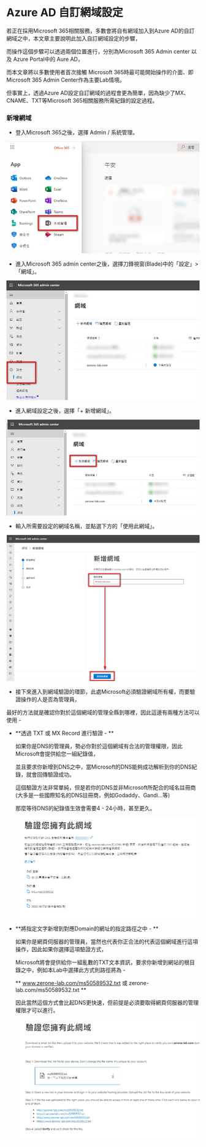 # Azure AD 自訂網域設定

若正在採用Microsoft 365相關服務，多數會將自有網域加入到Azure AD的自訂網域之中，本文章主要說明此加入自訂網域設定的步驟，<br>

而操作這個步驟可以透過兩個位置進行，分別為Microsoft 365 Admin center 以及 Azure Portal中的 Aure AD，<br>

而本文章將以多數使用者首次接觸 Microsoft 365時最可能開始操作的介面、即Microsoft 365 Admin Center作為主要Lab情境。<br>

但事實上，透過Azure AD設定自訂網域的過程會更為簡單，因為缺少了MX、CNAME、TXT等Microsoft 365相關服務所需紀錄的設定過程。<br>

### 新增網域

- 登入Microsoft 365之後，選擇 Admin / 系統管理。<br>

![GITHUB](https://github.com/MarkChang-Core/AADC/blob/main/image2/image1.jpg)<br>

- 進入Microsoft 365 admin center之後，選擇刀鋒視窗(Blade)中的「設定」>「網域」。<br>

![GITHUB](https://github.com/MarkChang-Core/AADC/blob/main/image2/image2.jpg)<br>

- 進入網域設定之後，選擇「+ 新增網域」。<br>

![GITHUB](https://github.com/MarkChang-Core/AADC/blob/main/image2/image3.jpg)<br>

- 輸入所需要設定的網域名稱，並點選下方的「使用此網域」。<br>

![GITHUB](https://github.com/MarkChang-Core/AADC/blob/main/image2/image4.jpg)<br>

- 接下來進入到網域驗證的環節，此處Microsoft必須驗證網域所有權，而要驗證操作的人是否為管理員，<br>

最好的方法就是確認你對於這個網域的管理全縣到哪裡，因此這邊有兩種方法可以使用 - <br>

  - **透過 TXT 或 MX Record 進行驗證 - **<br>
    
    如果你是DNS的管理員，勢必你對於這個網域有合法的管理權限，因此Microsoft會提供給您一組紀錄值，<br>
    
    並且要求你新增到DNS之中，當Microsoft的DNS能夠成功解析到你的DNS紀錄，就會回傳驗證成功。
    
    這個驗證方法非常單純，但是若你的DNS並非Microsoft所配合的域名註冊商(大多是一些國際知名的DNS註冊商，例如Godaddy、Gandi...等)<br>
    
    那麼等待DNS的紀錄值生效會需要4 - 24小時，甚至更久。<br>
    
    ![GITHUB](https://github.com/MarkChang-Core/AADC/blob/main/image2/image5.jpg)<br>
    
  - **將指定文字新增到對應Domain的網址的指定路徑之中 - **<br>

    如果你是網頁伺服器的管理員，當然也代表你正合法的代表這個網域進行這項操作，因此如果你選擇這項驗證方式，<br>
    
    Microsoft將會提供給你一組亂數的TXT文本資訊，要求你新增到網站的根目錄之中，例如本Lab中選擇此方式則路徑將為 - 

    ** www.zerone-lab.com/ms50589532.txt 或 zerone-lab.com/ms50589532.txt **
    
    因此當然這個方式會比起DNS更快速，但前提是必須要取得網頁伺服器的管理權限才可以進行。
    
    ![GITHUB](https://github.com/MarkChang-Core/AADC/blob/main/image2/image6.jpg)<br>
    
    
    
